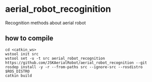# aerial_robot_recoginition
Recognition methods about aerial robot

## how to compile

```
cd <catkin_ws>
wstool init src
wstool set -u -t src aerial_robot_recognition https://github.com/JSKAerialRobot/aerial_robot_recognition --git
rosdep install -y -r --from-paths src --ignore-src --rosdistro $ROS_DISTRO
catkin build
```